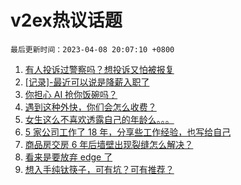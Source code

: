 # v2ex热议话题

`最后更新时间：2023-04-08 20:07:10 +0800`

1. [有人投诉过警察吗？想投诉又怕被报复](https://www.v2ex.com/t/930827)
1. [[记录]-最近可以说是降薪入职了](https://www.v2ex.com/t/930734)
1. [你担心 AI 抢你饭碗吗？](https://www.v2ex.com/t/930725)
1. [遇到这种外快，你们会怎么收费？](https://www.v2ex.com/t/930801)
1. [女生这么不喜欢透露自己的年龄么。。。](https://www.v2ex.com/t/930751)
1. [5 家公司工作了 18 年，分享些工作经验，也写给自己](https://www.v2ex.com/t/930698)
1. [商品房交房 6 年后墙壁出现裂缝怎么解决？](https://www.v2ex.com/t/930742)
1. [看来是要放弃 edge 了](https://www.v2ex.com/t/930763)
1. [想入手纯钛筷子，可有坑？可有推荐？](https://www.v2ex.com/t/930745)


